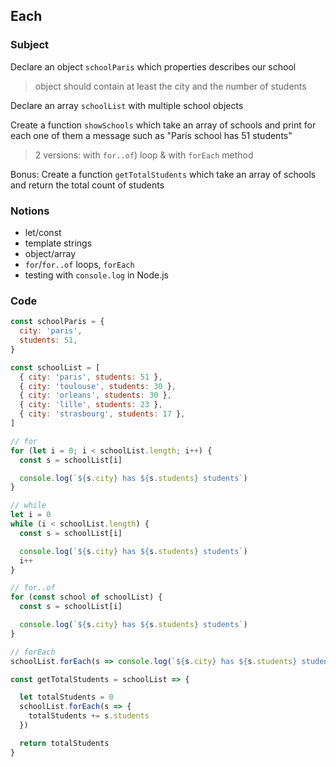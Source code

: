## Each

### Subject

Declare an object `schoolParis` which properties describes our school
> object should contain at least the city and the number of students

Declare an array `schoolList` with multiple school objects

Create a function `showSchools` which take an array of schools and print for each one of them a message such as "Paris school has 51 students"
> 2 versions: with `for..of`) loop & with `forEach` method

Bonus:
Create a function `getTotalStudents` which take an array of schools and return the total count of students

### Notions
- let/const
- template strings
- object/array
- `for`/`for..of` loops, `forEach`
- testing with `console.log` in Node.js

### Code

```javascript
const schoolParis = {
  city: 'paris',
  students: 51,
}
```

```javascript
const schoolList = [ 
  { city: 'paris', students: 51 },
  { city: 'toulouse', students: 30 },
  { city: 'orleans', students: 30 },
  { city: 'lille', students: 23 },
  { city: 'strasbourg', students: 17 },
]
```

```javascript
// for
for (let i = 0; i < schoolList.length; i++) {
  const s = schoolList[i]

  console.log(`${s.city} has ${s.students} students`)
}

// while
let i = 0
while (i < schoolList.length) {
  const s = schoolList[i]

  console.log(`${s.city} has ${s.students} students`)
  i++
}

// for..of
for (const school of schoolList) {
  const s = schoolList[i]

  console.log(`${s.city} has ${s.students} students`)
}

// forEach
schoolList.forEach(s => console.log(`${s.city} has ${s.students} students`))
```

```javascript
const getTotalStudents = schoolList => {

  let totalStudents = 0
  schoolList.forEach(s => {
    totalStudents += s.students
  })

  return totalStudents
}
```
